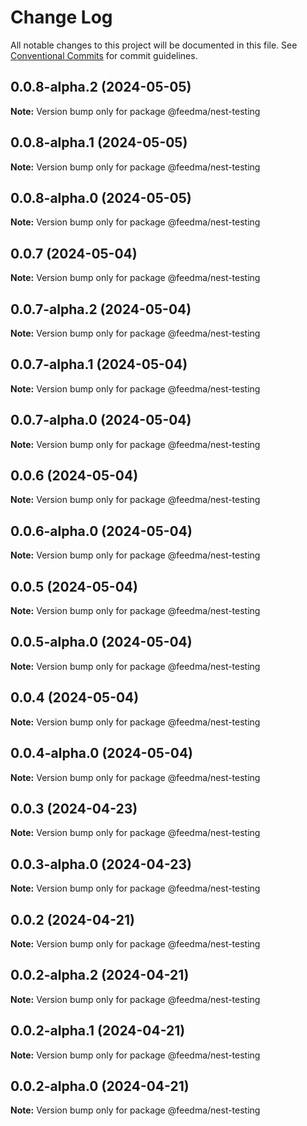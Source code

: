 # Change Log

All notable changes to this project will be documented in this file.
See [Conventional Commits](https://conventionalcommits.org) for commit guidelines.

## 0.0.8-alpha.2 (2024-05-05)

**Note:** Version bump only for package @feedma/nest-testing





## 0.0.8-alpha.1 (2024-05-05)

**Note:** Version bump only for package @feedma/nest-testing





## 0.0.8-alpha.0 (2024-05-05)

**Note:** Version bump only for package @feedma/nest-testing





## 0.0.7 (2024-05-04)

**Note:** Version bump only for package @feedma/nest-testing





## 0.0.7-alpha.2 (2024-05-04)

**Note:** Version bump only for package @feedma/nest-testing





## 0.0.7-alpha.1 (2024-05-04)

**Note:** Version bump only for package @feedma/nest-testing





## 0.0.7-alpha.0 (2024-05-04)

**Note:** Version bump only for package @feedma/nest-testing





## 0.0.6 (2024-05-04)

**Note:** Version bump only for package @feedma/nest-testing





## 0.0.6-alpha.0 (2024-05-04)

**Note:** Version bump only for package @feedma/nest-testing





## 0.0.5 (2024-05-04)

**Note:** Version bump only for package @feedma/nest-testing





## 0.0.5-alpha.0 (2024-05-04)

**Note:** Version bump only for package @feedma/nest-testing





## 0.0.4 (2024-05-04)

**Note:** Version bump only for package @feedma/nest-testing





## 0.0.4-alpha.0 (2024-05-04)

**Note:** Version bump only for package @feedma/nest-testing





## 0.0.3 (2024-04-23)

**Note:** Version bump only for package @feedma/nest-testing





## 0.0.3-alpha.0 (2024-04-23)

**Note:** Version bump only for package @feedma/nest-testing





## 0.0.2 (2024-04-21)

**Note:** Version bump only for package @feedma/nest-testing





## 0.0.2-alpha.2 (2024-04-21)

**Note:** Version bump only for package @feedma/nest-testing





## 0.0.2-alpha.1 (2024-04-21)

**Note:** Version bump only for package @feedma/nest-testing





## 0.0.2-alpha.0 (2024-04-21)

**Note:** Version bump only for package @feedma/nest-testing
